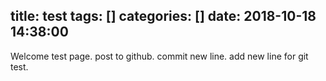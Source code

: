 title: test
tags: []
categories: []
date: 2018-10-18 14:38:00
---
Welcome test page.
post to github.
commit new line.
add new line for git test.